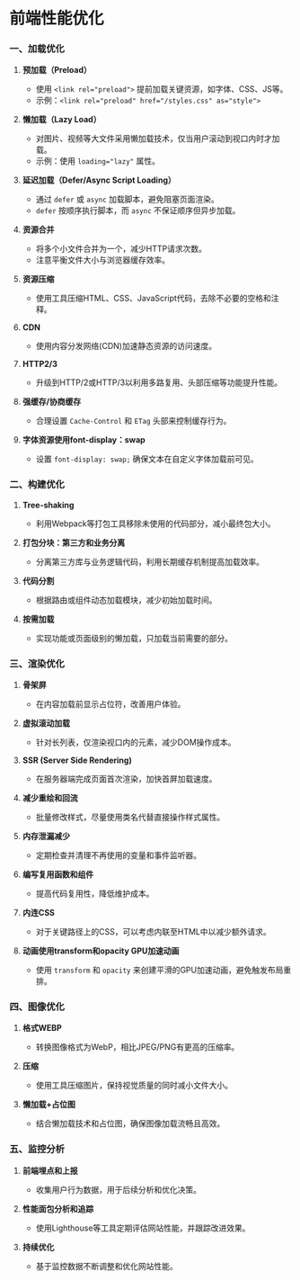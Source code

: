 # 前端性能优化

### 一、加载优化

1. **预加载（Preload）**
   - 使用 `<link rel="preload">` 提前加载关键资源，如字体、CSS、JS等。
   - 示例：`<link rel="preload" href="/styles.css" as="style">`

2. **懒加载（Lazy Load）**
   - 对图片、视频等大文件采用懒加载技术，仅当用户滚动到视口内时才加载。
   - 示例：使用 `loading="lazy"` 属性。

3. **延迟加载（Defer/Async Script Loading）**
   - 通过 `defer` 或 `async` 加载脚本，避免阻塞页面渲染。
   - `defer` 按顺序执行脚本，而 `async` 不保证顺序但异步加载。

4. **资源合并**
   - 将多个小文件合并为一个，减少HTTP请求次数。
   - 注意平衡文件大小与浏览器缓存效率。

5. **资源压缩**
   - 使用工具压缩HTML、CSS、JavaScript代码，去除不必要的空格和注释。

6. **CDN**
   - 使用内容分发网络(CDN)加速静态资源的访问速度。

7. **HTTP2/3**
   - 升级到HTTP/2或HTTP/3以利用多路复用、头部压缩等功能提升性能。

8. **强缓存/协商缓存**
   - 合理设置 `Cache-Control` 和 `ETag` 头部来控制缓存行为。

9. **字体资源使用font-display：swap**
   - 设置 `font-display: swap;` 确保文本在自定义字体加载前可见。

### 二、构建优化

1. **Tree-shaking**
   - 利用Webpack等打包工具移除未使用的代码部分，减小最终包大小。

2. **打包分块：第三方和业务分离**
   - 分离第三方库与业务逻辑代码，利用长期缓存机制提高加载效率。

3. **代码分割**
   - 根据路由或组件动态加载模块，减少初始加载时间。

4. **按需加载**
   - 实现功能或页面级别的懒加载，只加载当前需要的部分。

### 三、渲染优化

1. **骨架屏**
   - 在内容加载前显示占位符，改善用户体验。

2. **虚拟滚动加载**
   - 针对长列表，仅渲染视口内的元素，减少DOM操作成本。

3. **SSR (Server Side Rendering)**
   - 在服务器端完成页面首次渲染，加快首屏加载速度。

4. **减少重绘和回流**
   - 批量修改样式，尽量使用类名代替直接操作样式属性。

5. **内存泄漏减少**
   - 定期检查并清理不再使用的变量和事件监听器。

6. **编写复用函数和组件**
   - 提高代码复用性，降低维护成本。

7. **内连CSS**
   - 对于关键路径上的CSS，可以考虑内联至HTML中以减少额外请求。

8. **动画使用transform和opacity GPU加速动画**
   - 使用 `transform` 和 `opacity` 来创建平滑的GPU加速动画，避免触发布局重排。

### 四、图像优化

1. **格式WEBP**
   - 转换图像格式为WebP，相比JPEG/PNG有更高的压缩率。

2. **压缩**
   - 使用工具压缩图片，保持视觉质量的同时减小文件大小。

3. **懒加载+占位图**
   - 结合懒加载技术和占位图，确保图像加载流畅且高效。

### 五、监控分析

1. **前端埋点和上报**
   - 收集用户行为数据，用于后续分析和优化决策。

2. **性能面包分析和追踪**
   - 使用Lighthouse等工具定期评估网站性能，并跟踪改进效果。

3. **持续优化**
   - 基于监控数据不断调整和优化网站性能。

